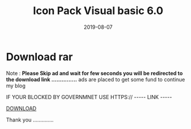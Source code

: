 ﻿---
layout: post
title: Icon Pack Visual basic 6.0
date: 2019-08-07
tags: [projects,tech-blog]
image: iconpack.png

---





# Download rar

Note : **Please Skip ad and wait for few seconds you will be redirected to the download link ...............**
ads are placed to get some fund to continue my blog

IF YOUR BLOCKED BY GOVERNMNET USE HTTPS://  -----    LINK -----


[DOWNLOAD](http://clesolea.com/2uEp)

Thank you ..............



